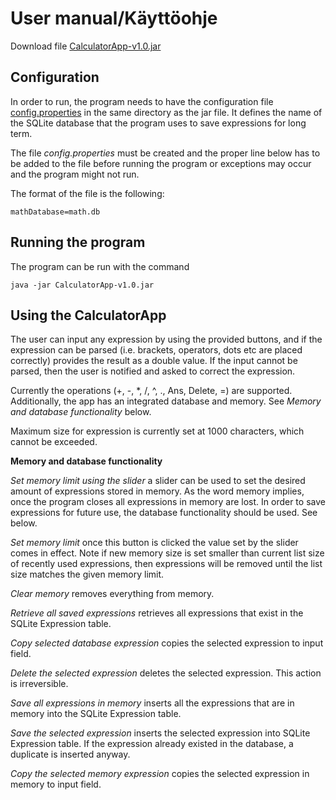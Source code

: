 # User manual/Käyttöohje

Download file [CalculatorApp-v1.0.jar](https://github.com/Jsos17/CalculatorApp/releases)

## Configuration

In order to run, the program needs to have the configuration file [config.properties](https://github.com/Jsos17/CalculatorApp/blob/master/CalculatorApp/config.properties) in the same directory as the jar file. It defines the name of the SQLite database that the program uses to save expressions for long term. 

The file *config.properties* must be created and the proper line below has to be added to the file before running the program or exceptions may occur and the program might not run.

The format of the file is the following:

    mathDatabase=math.db

## Running the program

The program can be run with the command

    java -jar CalculatorApp-v1.0.jar

## Using the CalculatorApp

The user can input any expression by using the provided buttons, and if the expression can be parsed (i.e. brackets, operators, dots etc are placed correctly) provides the result as a double value. If the input cannot be parsed, then the user is notified and asked to correct the expression.

Currently the operations (+, -, *, /, ^, ., Ans, Delete, =) are supported. Additionally, the app has an integrated database and memory. See *Memory and database functionality* below. 

Maximum size for expression is currently set at 1000 characters, which cannot be exceeded.

**Memory and database functionality**

*Set memory limit using the slider* a slider can be used to set the desired amount of expressions stored in memory. As the word memory implies, once the program closes all expressions in memory are lost. In order to save expressions for future use, the database functionality should be used. See below.

*Set memory limit* once this button is clicked the value set by the slider comes in effect. Note if new memory size is set smaller than current list size of recently used expressions, then expressions will be removed until the list size matches the given memory limit.

*Clear memory* removes everything from memory.

*Retrieve all saved expressions* retrieves all expressions that exist in the SQLite Expression table.

*Copy selected database expression* copies the selected expression to input field.

*Delete the selected expression* deletes the selected expression. This action is irreversible.

*Save all expressions in memory* inserts all the expressions that are in memory into the SQLite Expression table.

*Save the selected expression* inserts the selected expression into SQLite Expression table. If the expression already existed in the database, a duplicate is inserted anyway.

*Copy the selected memory expression* copies the selected expression in memory to input field.
